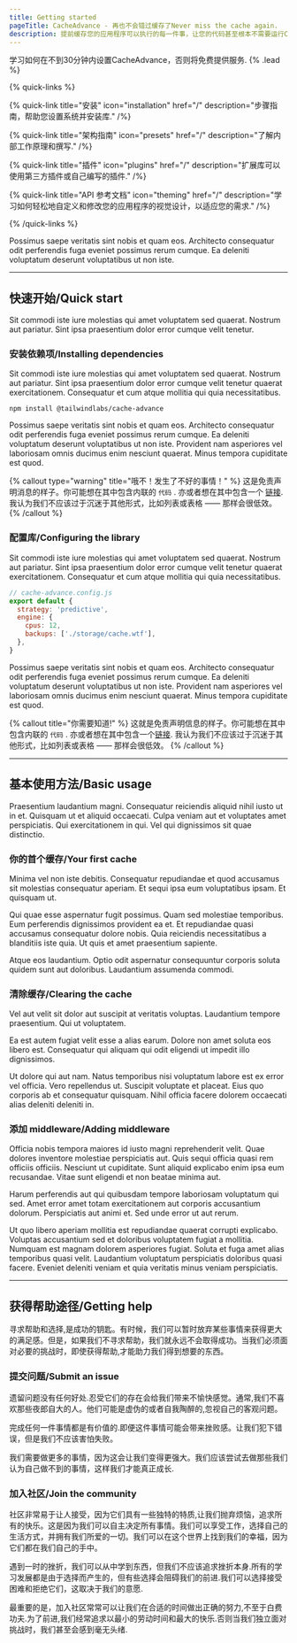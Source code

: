 ```yaml
---
title: Getting started
pageTitle: CacheAdvance - 再也不会错过缓存了Never miss the cache again.
description: 提前缓存您的应用程序可以执行的每一件事，让您的代码甚至根本不需要运行Cache every single thing your app could ever do ahead of time, so your code never even has to run at all.
---
```


学习如何在不到30分钟内设置CacheAdvance，否则将免费提供服务. {% .lead %}

{% quick-links %}

{% quick-link title="安装" icon="installation" href="/" description="步骤指南，帮助您设置系统并安装库." /%}

{% quick-link title="架构指南" icon="presets" href="/" description="了解内部工作原理和撰写." /%}

{% quick-link title="插件" icon="plugins" href="/" description="扩展库可以使用第三方插件或自己编写的插件." /%}

{% quick-link title="API 参考文档" icon="theming" href="/" description="学习如何轻松地自定义和修改您的应用程序的视觉设计，以适应您的需求." /%}

{% /quick-links %}

Possimus saepe veritatis sint nobis et quam eos. Architecto consequatur odit perferendis fuga eveniet possimus rerum cumque. Ea deleniti voluptatum deserunt voluptatibus ut non iste.

---

## 快速开始/Quick start

Sit commodi iste iure molestias qui amet voluptatem sed quaerat. Nostrum aut pariatur. Sint ipsa praesentium dolor error cumque velit tenetur.

### 安装依赖项/Installing dependencies

Sit commodi iste iure molestias qui amet voluptatem sed quaerat. Nostrum aut pariatur. Sint ipsa praesentium dolor error cumque velit tenetur quaerat exercitationem. Consequatur et cum atque mollitia qui quia necessitatibus.

```shell
npm install @tailwindlabs/cache-advance
```

Possimus saepe veritatis sint nobis et quam eos. Architecto consequatur odit perferendis fuga eveniet possimus rerum cumque. Ea deleniti voluptatum deserunt voluptatibus ut non iste. Provident nam asperiores vel laboriosam omnis ducimus enim nesciunt quaerat. Minus tempora cupiditate est quod.

{% callout type="warning" title="哦不！发生了不好的事情！" %}
这是免责声明消息的样子。你可能想在其中包含内联的 `代码` . 亦或者想在其中包含一个 [链接](/). 我认为我们不应该过于沉迷于其他形式，比如列表或表格 —— 那样会很低效。
{% /callout %}

### 配置库/Configuring the library

Sit commodi iste iure molestias qui amet voluptatem sed quaerat. Nostrum aut pariatur. Sint ipsa praesentium dolor error cumque velit tenetur quaerat exercitationem. Consequatur et cum atque mollitia qui quia necessitatibus.

```js
// cache-advance.config.js
export default {
  strategy: 'predictive',
  engine: {
    cpus: 12,
    backups: ['./storage/cache.wtf'],
  },
}
```

Possimus saepe veritatis sint nobis et quam eos. Architecto consequatur odit perferendis fuga eveniet possimus rerum cumque. Ea deleniti voluptatum deserunt voluptatibus ut non iste. Provident nam asperiores vel laboriosam omnis ducimus enim nesciunt quaerat. Minus tempora cupiditate est quod.

{% callout title="你需要知道!" %}
这就是免责声明信息的样子。你可能想在其中包含内联的 `代码` . 亦或者想在其中包含一个[链接](/). 我认为我们不应该过于沉迷于其他形式，比如列表或表格 —— 那样会很低效。
{% /callout %}

---

## 基本使用方法/Basic usage

Praesentium laudantium magni. Consequatur reiciendis aliquid nihil iusto ut in et. Quisquam ut et aliquid occaecati. Culpa veniam aut et voluptates amet perspiciatis. Qui exercitationem in qui. Vel qui dignissimos sit quae distinctio.

### 你的首个缓存/Your first cache

Minima vel non iste debitis. Consequatur repudiandae et quod accusamus sit molestias consequatur aperiam. Et sequi ipsa eum voluptatibus ipsam. Et quisquam ut.

Qui quae esse aspernatur fugit possimus. Quam sed molestiae temporibus. Eum perferendis dignissimos provident ea et. Et repudiandae quasi accusamus consequatur dolore nobis. Quia reiciendis necessitatibus a blanditiis iste quia. Ut quis et amet praesentium sapiente.

Atque eos laudantium. Optio odit aspernatur consequuntur corporis soluta quidem sunt aut doloribus. Laudantium assumenda commodi.

### 清除缓存/Clearing the cache

Vel aut velit sit dolor aut suscipit at veritatis voluptas. Laudantium tempore praesentium. Qui ut voluptatem.

Ea est autem fugiat velit esse a alias earum. Dolore non amet soluta eos libero est. Consequatur qui aliquam qui odit eligendi ut impedit illo dignissimos.

Ut dolore qui aut nam. Natus temporibus nisi voluptatum labore est ex error vel officia. Vero repellendus ut. Suscipit voluptate et placeat. Eius quo corporis ab et consequatur quisquam. Nihil officia facere dolorem occaecati alias deleniti deleniti in.

### 添加 middleware/Adding middleware

Officia nobis tempora maiores id iusto magni reprehenderit velit. Quae dolores inventore molestiae perspiciatis aut. Quis sequi officia quasi rem officiis officiis. Nesciunt ut cupiditate. Sunt aliquid explicabo enim ipsa eum recusandae. Vitae sunt eligendi et non beatae minima aut.

Harum perferendis aut qui quibusdam tempore laboriosam voluptatum qui sed. Amet error amet totam exercitationem aut corporis accusantium dolorum. Perspiciatis aut animi et. Sed unde error ut aut rerum.

Ut quo libero aperiam mollitia est repudiandae quaerat corrupti explicabo. Voluptas accusantium sed et doloribus voluptatem fugiat a mollitia. Numquam est magnam dolorem asperiores fugiat. Soluta et fuga amet alias temporibus quasi velit. Laudantium voluptatum perspiciatis doloribus quasi facere. Eveniet deleniti veniam et quia veritatis minus veniam perspiciatis.

---

## 获得帮助途径/Getting help

寻求帮助和选择,是成功的钥匙。有时候，我们可以暂时放弃某些事情来获得更大的满足感。但是，如果我们不寻求帮助，我们就永远不会取得成功。当我们必须面对必要的挑战时，即使获得帮助,才能助力我们得到想要的东西。

### 提交问题/Submit an issue

遗留问题没有任何好处.忍受它们的存在会给我们带来不愉快感觉。通常,我们不喜欢那些夜郎自大的人。他们可能是虚伪的或者自我陶醉的,忽视自己的客观问题。

完成任何一件事情都是有价值的.即便这件事情可能会带来挫败感。让我们犯下错误，但是我们不应该害怕失败。

我们需要做更多的事情，因为这会让我们变得更强大。我们应该尝试去做那些我们认为自己做不到的事情，这样我们才能真正成长.

### 加入社区/Join the community

社区非常易于让人接受，因为它们具有一些独特的特质,让我们抛弃烦恼，追求所有的快乐。这是因为我们可以自主决定所有事情。我们可以享受工作，选择自己的生活方式，并拥有我们所爱的一切。我们可以在这个世界上找到我们的幸福，因为它们都在我们自己的手中。

遇到一时的挫折，我们可以从中学到东西，但我们不应该追求挫折本身.所有的学习发展都是由于选择而产生的，但有些选择会阻碍我们的前进.我们可以选择接受困难和拒绝它们，这取决于我们的意愿.

最重要的是，加入社区常常可以让我们在合适的时间做出正确的努力,不至于白费功夫.为了前进,我们经常追求以最小的劳动时间和最大的快乐.否则当我们独立面对挑战时，我们甚至会感到毫无头绪.
